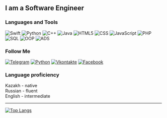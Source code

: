 
## I am a Software Engineer

### Languages and Tools
![Swift](https://img.shields.io/badge/-Swift-black?style=for-the-badge&logo=swift)
![Python](https://img.shields.io/badge/-Python-black?style=for-the-badge&logo=python)
![C++](https://img.shields.io/badge/-C++-black?style=for-the-badge&logo=C%2b%2b)
![Java](https://img.shields.io/badge/-Java-black?style=for-the-badge&logo=java)
![HTML5](https://img.shields.io/badge/-HTML5-black?style=for-the-badge&logo=html5)
![CSS](https://img.shields.io/badge/-Css3-black?style=for-the-badge&logo=css3)
![JavaScript](https://img.shields.io/badge/-JavaScript-black?style=for-the-badge&logo=javascript)
![PHP](https://img.shields.io/badge/-php-black?style=for-the-badge&logo=php)
![SQL](https://img.shields.io/badge/-SQL-black?style=for-the-badge&logo=mysql)
![OOP](https://img.shields.io/badge/-OOP-black?style=for-the-badge&logo=oop)
![ADS](https://img.shields.io/badge/-ADS-black?style=for-the-badge&logo=ads)

### Follow Me
[![Telegram](https://img.shields.io/badge/-Telegram-black?style=for-the-badge&logo=telegram)](t.me/kalnazarr)
[![Python](https://img.shields.io/badge/-Instagram-black?style=for-the-badge&logo=Instagram)](https://instagram.com/kalnazarr)
[![Vkontakte](https://img.shields.io/badge/-Vkontakte-black?style=for-the-badge&logo=vk)](https://vk.com/kalnazar)
[![Facebook](https://img.shields.io/badge/-Facebook-black?style=for-the-badge&logo=facebook)](https://www.facebook.com/kalnazarr)

### Language proficiency
Kazakh - native <br/>
Russian - fluent <br/>
English - intermediate <br/>

<hr>

[![Top Langs](https://github-readme-stats.vercel.app/api/top-langs/?username=kalnazar)](https://github.com/goldmangrey)
